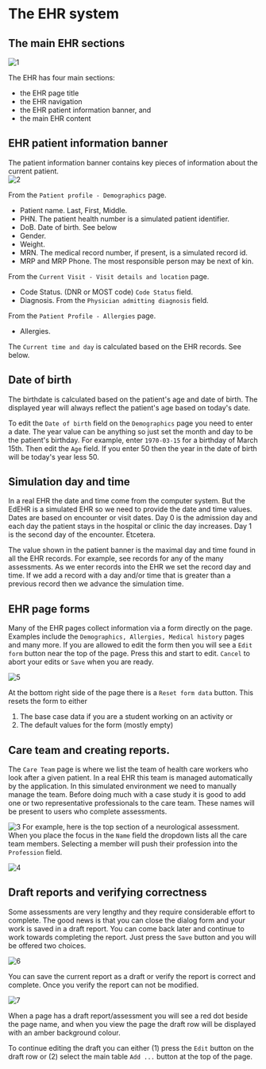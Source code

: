 # The EHR system

## The main EHR sections

![1]

The EHR has four main sections:
- the EHR page title
- the EHR navigation
- the EHR patient information banner, and
- the main EHR content


## EHR patient information banner
The patient information banner contains key pieces of information about the current patient.  
![2]

From the ```Patient profile - Demographics``` page.
- Patient name. Last, First, Middle. 
- PHN. The patient health number is a simulated patient identifier.
- DoB.  Date of birth. See below
- Gender.
- Weight.
- MRN. The medical record number, if present, is a simulated record id.
- MRP and MRP Phone. The most responsible person may be next of kin.

From the ```Current Visit - Visit details and location``` page.
- Code Status. (DNR or MOST code)  ```Code Status``` field.
- Diagnosis.  From the ```Physician admitting diagnosis``` field.

From the ```Patient Profile - Allergies``` page.
- Allergies. 

The ```Current time and day``` is calculated based on the EHR records.  See below. 

## Date of birth

The birthdate is calculated based on the patient's age and date of birth. 
The displayed year will always reflect the patient's age based on today's date.

To edit the ```Date of birth``` field on the ```Demographics``` page you need to enter a date. The year value 
can be anything so just set the month and day to be the patient's birthday.  For example, enter ```1970-03-15``` for a 
birthday of March 15th.  Then edit the ```Age``` field.  If you enter 50 then the year in the date of birth will be
today's year less 50.

## Simulation day and time
In a real EHR the date and time come from the computer system.  But the EdEHR is a simulated EHR so we need to provide
the date and time values.  Dates are based on encounter or visit dates.  Day 0 is the admission day and each day
the patient stays in the hospital or clinic the day increases.  Day 1 is the second day of the encounter.  Etcetera. 

The value shown in the patient banner is the maximal day and time found in all the EHR records.  For example, see records for any of the many assessments.  As we enter records into the EHR we set the record day and time. If we add a record with a
day and/or time that is greater than a previous record then we advance the simulation time.

## EHR page forms

Many of the EHR pages collect information via a form directly on the page. Examples include the ```Demographics, Allergies, Medical history``` pages and many more. If you are allowed to edit the form then you will see a ````Edit form```` button
near the top of the page. Press this and start to edit.
```Cancel``` to abort your edits or ````Save```` when you are ready.

![5]

At the bottom right side of the page there is a ````Reset form data```` button.  This resets the form to either
1. The base case data if you are a student working on an activity or
2. The default values for the form (mostly empty)



## Care team and creating reports.

The ```Care Team``` page is where we list the team of health care workers who look after a given patient. In a real EHR this team is managed automatically by the application.  In this simulated environment we need
to manually manage the team. Before doing much with a case study it is good to add one or two representative
professionals to the care team. These names will be present to users who complete assessments.  

![3]
For example, here is the top section of a neurological assessment.  When you place the focus in the ```Name``` field
the dropdown lists all the care team members.  Selecting a member will push their profession 
into the ```Profession``` field.

![4]



## Draft reports and verifying correctness

Some assessments are very lengthy and they require considerable effort to complete.  The good news is that you can 
close the dialog form and your work is saved in a draft report. You can come back later and continue to work
towards completing the report.  Just press the ```Save``` button and you will be offered two choices.

![6]

You can save the current report as a draft or verify the report is correct and complete.  Once you verify the
report can not be modified.

![7]

When a page has a draft report/assessment you will see a red dot beside the page name, and when you view the 
page the draft row will be displayed with an amber background colour.

To continue editing the draft you can either (1) press the ```Edit``` button on the draft row or (2) select the main
table ```Add ...``` button at the top of the page.

[1]: ../images/ehr-content-blocks.png "Main EHR content sections"
[2]: ../images/ehr-patient-banner.png "EHR patient banner"
[3]: ../images/ehr-record-select-worker.png "Select health care professional"
[4]: ../images/ehr-record-selected-worker.png "Selected health care professional"
[5]: ../images/ehr-page-form.png "Sample page with form"
[6]: ../images/ehr-save-draft-or-verify.png "Save draft or verify correctness"
[7]: ../images/ehr-draft-indicators.png "Draft report indicators"

